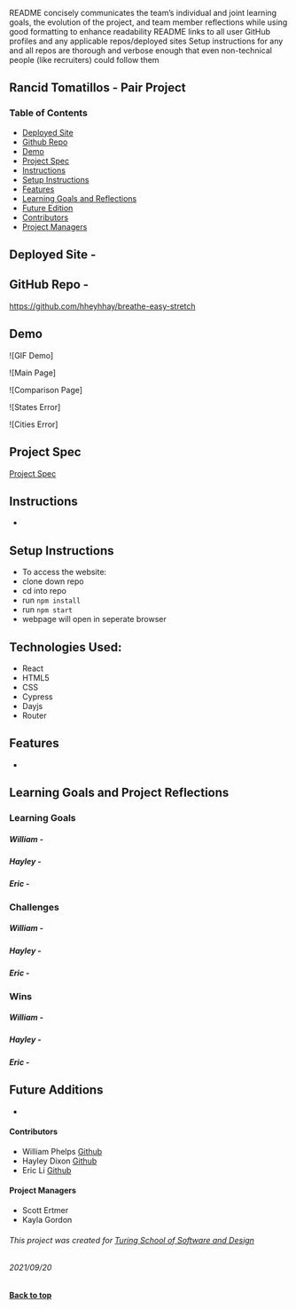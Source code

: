README concisely communicates the team’s individual and joint learning goals, the evolution of the project, and team member reflections while using good formatting to enhance readability
README links to all user GitHub profiles and any applicable repos/deployed sites
Setup instructions for any and all repos are thorough and verbose enough that even non-technical people (like recruiters) could follow them

## Rancid Tomatillos - Pair Project

### Table of Contents
- [Deployed Site](#deployed-site)
- [Github Repo](#github-repo)
- [Demo](#demo)
- [Project Spec](#project-spec)
- [Instructions](#instructions)
- [Setup Instructions](#setup-instructions)
- [Features](#features)
- [Learning Goals and Reflections](#learning-goals-project-reflection)
- [Future Edition](#future-additions)
- [Contributors](#contributors)
- [Project Managers](#project-managers)

## Deployed Site - 

## GitHub Repo - 
https://github.com/hheyhhay/breathe-easy-stretch

## Demo

![GIF Demo]

![Main Page]

![Comparison Page]

![States Error]

![Cities Error]

## Project Spec

[Project Spec](https://frontend.turing.edu/projects/module-3/stretch.html)

## Instructions

- 

## Setup Instructions
- To access the website: 
- clone down repo 
- cd into repo
- run ``` npm install ```
- run ``npm start``
- webpage will open in seperate browser

## Technologies Used: 
 - React
 - HTML5
 - CSS
 - Cypress 
 - Dayjs
 - Router

## Features
-

## Learning Goals and Project Reflections

### Learning Goals
##### William -
##### Hayley -
##### Eric -

### Challenges
##### William -
##### Hayley -
##### Eric -

### Wins 
##### William -
##### Hayley -
##### Eric -

## Future Additions
- 

#### Contributors

- William Phelps [Github](github.com/williamphelps13)
- Hayley Dixon [Github](github.com/hheyhhay)
- Eric Li [Github](github.com/ericli1996)

#### Project Managers

- Scott Ertmer
- Kayla Gordon

###### This project was created for [Turing School of Software and Design](https://turing.io/)
###### 2021/09/20
**[Back to top](#table-of-contents)**
